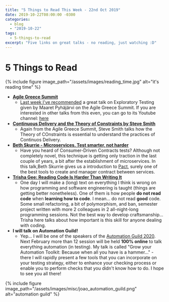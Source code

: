```yaml
---
title: "5 Things to Read This Week - 22nd Oct 2019"
date: 2019-10-22T08:00:00 -0300
categories:
  - blog
  - "2019-10-22"
tags:
  - 5-things-to-read
excerpt: "Five links on great talks - no reading, just watching :D"
---
```


# 5 Things to Read

{% include figure image_path="/assets/images/reading_time.jpg" alt="it's reading time" %}


- **[Agile Greece Summit](https://www.youtube.com/channel/UCFvLK0QGV6-yC8B0PG2fQBA/playlists)**
  - [Last week I've recommended](http://thatsabug.com/blog/2019-10-14/5_things/) a great talk on Exploratory Testing given by Maaret Pyhäjärvi on the Agile Greece Summit. If you are interested in other talks from this even, you can go to its Youtube channel: [here](https://www.youtube.com/channel/UCFvLK0QGV6-yC8B0PG2fQBA/playlists)
- **[Continuous Delivery and the Theory of Constraints by Steve Smith](https://www.youtube.com/watch?v=j2eHkXaUwho)**
  - Again from the Agile Greece Summit, Steve Smith talks how the Theory of COnstraints is essential to understand the practices of Continuos Delivery.
- **[Beth Skurrie - Microservices. Test smarter, not harder](https://www.youtube.com/watch?v=mFnKHcqSJ3I)**
  - Have you heard of Consumer-Driven Contracts tests? Although not completely novel, this technique is getting only traction in the last couple of years, a bit after the establishment of microservices. In this talk,Beth Skurrie gives us a introduction to [Pact](pact.io), surely one of the best tools to create and manager contract between services. 
- **[Trisha Gee: Reading Code Is Harder Than Writing It](https://www.youtube.com/watch?v=zV079g7Irks)**
  - One day I will make a (long) text on everything I think is wrong on how programming and software engineering is taught (things are getting better nonetheless). One of them is how people **do not read code** when **learning how to code**. I mean... do not read **good** code. Some small refactoring, a bit of polymorphism, and ban, semester project written with more 2 colleagues in 2 all-night-long programming sessions. Not the best way to develop craftsmanship... Trisha here talks about how important is this skill for anyone dealing with coding.
- **I will talk on Automation Guild!**
  - Yep... I will be one of the speakers of the [Automation Guild 2020](https://guildconferences.com/). Next February more than 12 session will be held **100% online** to talk everything automation (in testing). My talk is called "Grow your Automation Toolkit: Because when all you have is a hammer…" - there I will rapidly present a few tools that you can incorporate on your testing strategy, either to enhance your checking process or enable you to perform checks that you didn't know how to do. I hope to see you all there!

  
{% include figure image_path="/assets/images/misc/joao_automation_guild.png" alt="automation guild" %}

